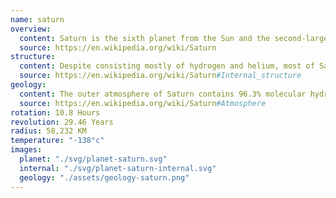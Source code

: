 ```yaml
---
name: saturn
overview:
  content: Saturn is the sixth planet from the Sun and the second-largest in the Solar System, after Jupiter. It is a gas giant with an average radius of about nine and a half times that of Earth. It only has one-eighth the average density of Earth.
  source: https://en.wikipedia.org/wiki/Saturn
structure:
  content: Despite consisting mostly of hydrogen and helium, most of Saturn's mass is not in the gas phase, because hydrogen becomes a non-ideal liquid when the density is above 0.01 g/cm3, which is reached at a radius containing 99.9% of Saturn's mass.
  source: https://en.wikipedia.org/wiki/Saturn#Internal_structure
geology:
  content: The outer atmosphere of Saturn contains 96.3% molecular hydrogen and 3.25% helium by volume. The planet's most famous feature is its prominent ring system, which is composed mostly of ice particles with a smaller amount of rocky debris and dust.
  source: https://en.wikipedia.org/wiki/Saturn#Atmosphere
rotation: 10.8 Hours
revolution: 29.46 Years
radius: 58,232 KM
temperature: "-138°c"
images:
  planet: "./svg/planet-saturn.svg"
  internal: "./svg/planet-saturn-internal.svg"
  geology: "./assets/geology-saturn.png"
---
```

